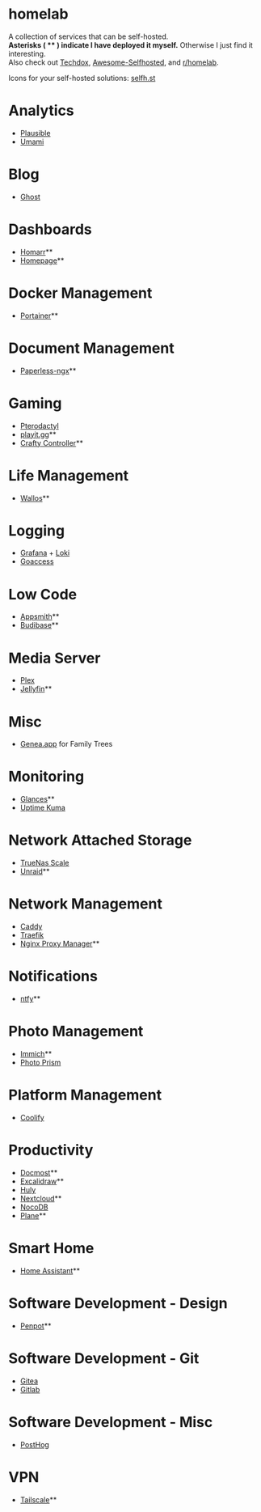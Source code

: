 # homelab
A collection of services that can be self-hosted.  
**Asterisks ( ** ) indicate I have deployed it myself.** Otherwise I just find it interesting.  
Also check out [Techdox](https://docs.techdox.nz/), [Awesome-Selfhosted](https://awesome-selfhosted.net/), and [r/homelab](https://www.reddit.com/r/homelab/).

Icons for your self-hosted solutions: [selfh.st](https://selfh.st/icons/)
# Analytics
- [Plausible](https://plausible.io/)
- [Umami](https://umami.is/)

# Blog
- [Ghost](https://ghost.org/)

# Dashboards
- [Homarr](https://homarr.dev/)**
- [Homepage](https://gethomepage.dev/)**

# Docker Management
- [Portainer](https://www.portainer.io/)**

# Document Management
- [Paperless-ngx](https://docs.paperless-ngx.com/)**

# Gaming
- [Pterodactyl](https://pterodactyl.io/)
- [playit.gg](https://playit.gg/)**
- [Crafty Controller](https://craftycontrol.com/)**

# Life Management
- [Wallos](https://www.wallosapp.com/)**

# Logging
- [Grafana](https://grafana.com/grafana/) + [Loki](https://grafana.com/oss/loki/)
- [Goaccess](https://goaccess.io/)

# Low Code 
- [Appsmith](https://www.appsmith.com/)**
- [Budibase](https://budibase.com/)**

# Media Server
- [Plex](https://www.plex.tv/)
- [Jellyfin](https://jellyfin.org/)**

# Misc
- [Genea.app](https://www.genea.app/) for Family Trees

# Monitoring
- [Glances](https://github.com/nicolargo/glances)**
- [Uptime Kuma](https://uptime.kuma.pet/)

# Network Attached Storage
- [TrueNas Scale](https://www.truenas.com/truenas-scale/)
- [Unraid](https://unraid.net/)**

# Network Management
- [Caddy](https://caddyserver.com/)
- [Traefik](https://traefik.io/traefik/)
- [Nginx Proxy Manager](https://nginxproxymanager.com/)**

# Notifications
- [ntfy](https://ntfy.sh/)**

# Photo Management
- [Immich](https://immich.app/)**
- [Photo Prism](https://www.photoprism.app/)

# Platform Management
- [Coolify](https://coolify.io/)

# Productivity 
- [Docmost](https://docmost.com/)**
- [Excalidraw](https://excalidraw.com/)**
- [Huly](https://huly.io/)
- [Nextcloud](https://nextcloud.com/)**
- [NocoDB](https://www.nocodb.com/)
- [Plane](https://plane.so/)**

# Smart Home
- [Home Assistant](https://www.home-assistant.io/)**

# Software Development - Design
- [Penpot](https://penpot.app/)**

# Software Development - Git
- [Gitea](https://about.gitea.com/products/gitea/)
- [Gitlab](https://about.gitlab.com/)

# Software Development - Misc
- [PostHog](https://posthog.com/)

# VPN
- [Tailscale](https://tailscale.com/)**
